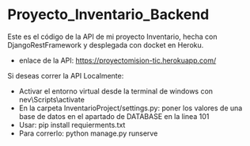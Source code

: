# Proyecto_Inventario_Backend
Este es el código de la API de mi proyecto Inventario, hecha con DjangoRestFramework y desplegada con docket en Heroku.
- enlace de la API: https://proyectomision-tic.herokuapp.com/

Si deseas correr la API Localmente:
- Activar el entorno virtual desde la terminal de windows con nev\Scripts\activate
- En la carpeta InventarioProject/settings.py: poner los valores de una base de datos en el apartado de DATABASE en la linea 101
- Usar:  pip install requierments.txt
- Para correrlo: python manage.py runserve
